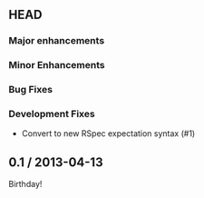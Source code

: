 ## HEAD

### Major enhancements

### Minor Enhancements

### Bug Fixes

### Development Fixes

- Convert to new RSpec expectation syntax (#1)

## 0.1 / 2013-04-13

Birthday!
